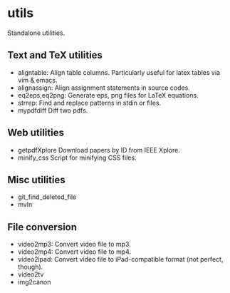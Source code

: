 utils
=====

Standalone utilities.

## Text and TeX utilities

* aligntable:    Align table columns. Particularly useful for latex tables via vim & emacs.
* alignassign:   Align assignment statements in source codes.
* eq2eps,eq2png: Generate eps, png files for LaTeX equations.
* strrep:        Find and replace patterns in stdin or files.
* mypdfdiff      Diff two pdfs.

## Web utilities

* getpdfXplore  Download papers by ID from IEEE Xplore.
* minify_css    Script for minifying CSS files.

## Misc utilities

* git_find_deleted_file
* mvln

## File conversion

* video2mp3:     Convert video file to mp3.
* video2mp4:     Convert video file to mp4.
* video2ipad:    Convert video file to iPad-compatible format (not perfect, though).
* video2tv
* img2canon



